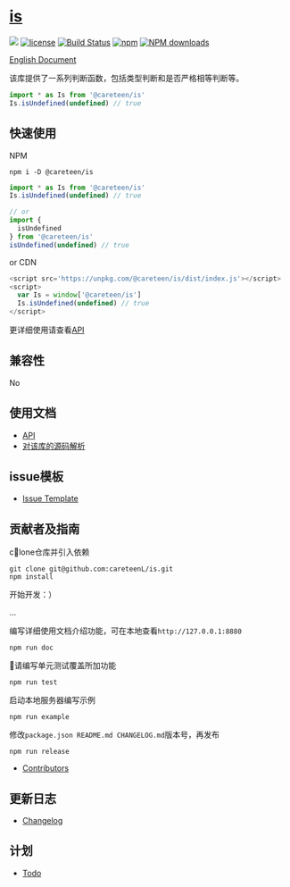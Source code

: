 # [is](https://github.com/careteenL/is)
[![](https://img.shields.io/badge/Powered%20by-is-brightgreen.svg)](https://github.com/careteenL/is)
[![license](https://img.shields.io/badge/license-MIT-blue.svg)](https://github.com/careteenL/is/blob/master/LICENSE)
[![Build Status](https://travis-ci.org/careteenL/is.svg?branch=master)](https://travis-ci.org/careteenL/is)
[![npm](https://img.shields.io/badge/npm-0.1.3-orange.svg)](https://www.npmjs.com/package/@careteen/is)
[![NPM downloads](http://img.shields.io/npm/dm/@careteen/is.svg?style=flat-square)](http://www.npmtrends.com/@careteen/is)

[English Document](./README.en_US.md)

该库提供了一系列判断函数，包括类型判断和是否严格相等判断等。

```js
import * as Is from '@careteen/is'
Is.isUndefined(undefined) // true
```

## 快速使用

NPM
```shell
npm i -D @careteen/is
```

```js
import * as Is from '@careteen/is'
Is.isUndefined(undefined) // true

// or
import {
  isUndefined
} from '@careteen/is'
isUndefined(undefined) // true
```

or CDN
```js
<script src='https://unpkg.com/@careteen/is/dist/index.js'></script>
<script>
  var Is = window['@careteen/is']
  Is.isUndefined(undefined) // true
</script>
```
更详细使用请查看[API](./doc/api.md)

## 兼容性

No

## 使用文档

- [API](./doc/api.md)
- [对该库的源码解析](xxx)

## issue模板

- [Issue Template](./ISSUETEMPLATE.md)

## 贡献者及指南

clone仓库并引入依赖
```shell
git clone git@github.com:careteenL/is.git
npm install
```
开始开发：）

...

编写详细使用文档介绍功能，可在本地查看`http://127.0.0.1:8880`
```shell
npm run doc
```
请编写单元测试覆盖所加功能
```shell
npm run test
```
启动本地服务器编写示例
```shell
npm run example
```
修改`package.json README.md CHANGELOG.md`版本号，再发布
```shell
npm run release
```

- [Contributors](https://github.com/careteenL/is/graphs/contributors)

## 更新日志

- [Changelog](./CHANGELOG.md)

## 计划

- [Todo](./TODO.md)